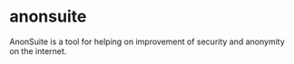 # anonsuite
AnonSuite is a tool for helping on improvement of security and anonymity on the internet.

